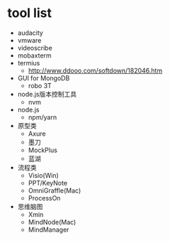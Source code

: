 # tool list

+ audacity
+ vmware
+ videoscribe
+ mobaxterm
+ termius
  + http://www.ddooo.com/softdown/182046.htm
+ GUI for MongoDB
  + robo 3T
+ node.js版本控制工具
  + nvm
+ node.js
  + npm/yarn 
+ 原型类
  + Axure
  + 墨刀
  + MockPlus
  + 蓝湖
+ 流程类
  + Visio(Win)
  + PPT/KeyNote
  + OmniGraffle(Mac)
  + ProcessOn
+ 思维脑图
  + Xmin
  + MindNode(Mac)
  + MindManager
